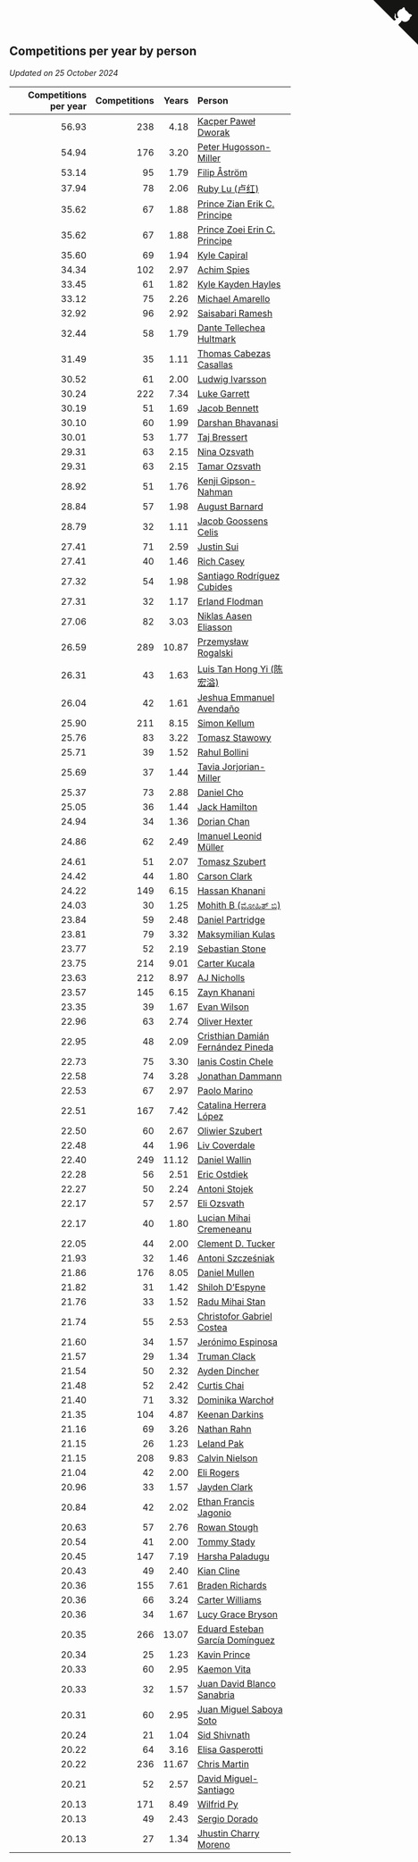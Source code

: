## Competitions per year by person

*Updated on 25 October 2024*

| Competitions per year | Competitions | Years | Person |
| ---: | ---: | ---: | :--- |
| 56.93 | 238 | 4.18 | [Kacper Paweł Dworak](https://www.worldcubeassociation.org/persons/2020DWOR01) |
| 54.94 | 176 | 3.20 | [Peter Hugosson-Miller](https://www.worldcubeassociation.org/persons/2021HUGO01) |
| 53.14 | 95 | 1.79 | [Filip Åström](https://www.worldcubeassociation.org/persons/2023ASTR01) |
| 37.94 | 78 | 2.06 | [Ruby Lu (卢红)](https://www.worldcubeassociation.org/persons/2022LURU01) |
| 35.62 | 67 | 1.88 | [Prince Zian Erik C. Principe](https://www.worldcubeassociation.org/persons/2022PRIN08) |
| 35.62 | 67 | 1.88 | [Prince Zoei Erin C. Principe](https://www.worldcubeassociation.org/persons/2022PRIN09) |
| 35.60 | 69 | 1.94 | [Kyle Capiral](https://www.worldcubeassociation.org/persons/2022CAPI02) |
| 34.34 | 102 | 2.97 | [Achim Spies](https://www.worldcubeassociation.org/persons/2021SPIE01) |
| 33.45 | 61 | 1.82 | [Kyle Kayden Hayles](https://www.worldcubeassociation.org/persons/2022HAYL02) |
| 33.12 | 75 | 2.26 | [Michael Amarello](https://www.worldcubeassociation.org/persons/2022AMAR09) |
| 32.92 | 96 | 2.92 | [Saisabari Ramesh](https://www.worldcubeassociation.org/persons/2021RAME01) |
| 32.44 | 58 | 1.79 | [Dante Tellechea Hultmark](https://www.worldcubeassociation.org/persons/2023HULT01) |
| 31.49 | 35 | 1.11 | [Thomas Cabezas Casallas](https://www.worldcubeassociation.org/persons/2023CASA08) |
| 30.52 | 61 | 2.00 | [Ludwig Ivarsson](https://www.worldcubeassociation.org/persons/2022IVAR01) |
| 30.24 | 222 | 7.34 | [Luke Garrett](https://www.worldcubeassociation.org/persons/2017GARR05) |
| 30.19 | 51 | 1.69 | [Jacob Bennett](https://www.worldcubeassociation.org/persons/2023BENN04) |
| 30.10 | 60 | 1.99 | [Darshan Bhavanasi](https://www.worldcubeassociation.org/persons/2022BHAV01) |
| 30.01 | 53 | 1.77 | [Taj Bressert](https://www.worldcubeassociation.org/persons/2023BRES01) |
| 29.31 | 63 | 2.15 | [Nina Ozsvath](https://www.worldcubeassociation.org/persons/2022OZSV03) |
| 29.31 | 63 | 2.15 | [Tamar Ozsvath](https://www.worldcubeassociation.org/persons/2022OZSV04) |
| 28.92 | 51 | 1.76 | [Kenji Gipson-Nahman](https://www.worldcubeassociation.org/persons/2023GIPS01) |
| 28.84 | 57 | 1.98 | [August Barnard](https://www.worldcubeassociation.org/persons/2022BARN21) |
| 28.79 | 32 | 1.11 | [Jacob Goossens Celis](https://www.worldcubeassociation.org/persons/2023CELI06) |
| 27.41 | 71 | 2.59 | [Justin Sui](https://www.worldcubeassociation.org/persons/2022SUIJ01) |
| 27.41 | 40 | 1.46 | [Rich Casey](https://www.worldcubeassociation.org/persons/2023CASE06) |
| 27.32 | 54 | 1.98 | [Santiago Rodríguez Cubides](https://www.worldcubeassociation.org/persons/2022CUBI01) |
| 27.31 | 32 | 1.17 | [Erland Flodman](https://www.worldcubeassociation.org/persons/2023FLOD01) |
| 27.06 | 82 | 3.03 | [Niklas Aasen Eliasson](https://www.worldcubeassociation.org/persons/2021ELIA01) |
| 26.59 | 289 | 10.87 | [Przemysław Rogalski](https://www.worldcubeassociation.org/persons/2013ROGA02) |
| 26.31 | 43 | 1.63 | [Luis Tan Hong Yi (陈宏溢)](https://www.worldcubeassociation.org/persons/2023YILU01) |
| 26.04 | 42 | 1.61 | [Jeshua Emmanuel Avendaño](https://www.worldcubeassociation.org/persons/2023AVEN01) |
| 25.90 | 211 | 8.15 | [Simon Kellum](https://www.worldcubeassociation.org/persons/2016KELL12) |
| 25.76 | 83 | 3.22 | [Tomasz Stawowy](https://www.worldcubeassociation.org/persons/2021STAW01) |
| 25.71 | 39 | 1.52 | [Rahul Bollini](https://www.worldcubeassociation.org/persons/2023BOLL01) |
| 25.69 | 37 | 1.44 | [Tavia Jorjorian-Miller](https://www.worldcubeassociation.org/persons/2023JORJ01) |
| 25.37 | 73 | 2.88 | [Daniel Cho](https://www.worldcubeassociation.org/persons/2021CHOD01) |
| 25.05 | 36 | 1.44 | [Jack Hamilton](https://www.worldcubeassociation.org/persons/2023HAMI08) |
| 24.94 | 34 | 1.36 | [Dorian Chan](https://www.worldcubeassociation.org/persons/2023DORI01) |
| 24.86 | 62 | 2.49 | [Imanuel Leonid Müller](https://www.worldcubeassociation.org/persons/2022MULL02) |
| 24.61 | 51 | 2.07 | [Tomasz Szubert](https://www.worldcubeassociation.org/persons/2022SZUB02) |
| 24.42 | 44 | 1.80 | [Carson Clark](https://www.worldcubeassociation.org/persons/2023CLAR02) |
| 24.22 | 149 | 6.15 | [Hassan Khanani](https://www.worldcubeassociation.org/persons/2018KHAN26) |
| 24.03 | 30 | 1.25 | [Mohith B (ಮೋಹಿತ್ ಬಿ)](https://www.worldcubeassociation.org/persons/2023BMOH01) |
| 23.84 | 59 | 2.48 | [Daniel Partridge](https://www.worldcubeassociation.org/persons/2022PART02) |
| 23.81 | 79 | 3.32 | [Maksymilian Kulas](https://www.worldcubeassociation.org/persons/2021KULA02) |
| 23.77 | 52 | 2.19 | [Sebastian Stone](https://www.worldcubeassociation.org/persons/2022STON09) |
| 23.75 | 214 | 9.01 | [Carter Kucala](https://www.worldcubeassociation.org/persons/2015KUCA01) |
| 23.63 | 212 | 8.97 | [AJ Nicholls](https://www.worldcubeassociation.org/persons/2015NICH04) |
| 23.57 | 145 | 6.15 | [Zayn Khanani](https://www.worldcubeassociation.org/persons/2018KHAN28) |
| 23.35 | 39 | 1.67 | [Evan Wilson](https://www.worldcubeassociation.org/persons/2023WILS11) |
| 22.96 | 63 | 2.74 | [Oliver Hexter](https://www.worldcubeassociation.org/persons/2022HEXT01) |
| 22.95 | 48 | 2.09 | [Cristhian Damián Fernández Pineda](https://www.worldcubeassociation.org/persons/2022PINE05) |
| 22.73 | 75 | 3.30 | [Ianis Costin Chele](https://www.worldcubeassociation.org/persons/2021CHEL01) |
| 22.58 | 74 | 3.28 | [Jonathan Dammann](https://www.worldcubeassociation.org/persons/2021DAMM01) |
| 22.53 | 67 | 2.97 | [Paolo Marino](https://www.worldcubeassociation.org/persons/2021MARI04) |
| 22.51 | 167 | 7.42 | [Catalina Herrera López](https://www.worldcubeassociation.org/persons/2017LOPE31) |
| 22.50 | 60 | 2.67 | [Oliwier Szubert](https://www.worldcubeassociation.org/persons/2022SZUB01) |
| 22.48 | 44 | 1.96 | [Liv Coverdale](https://www.worldcubeassociation.org/persons/2022COVE02) |
| 22.40 | 249 | 11.12 | [Daniel Wallin](https://www.worldcubeassociation.org/persons/2013WALL03) |
| 22.28 | 56 | 2.51 | [Eric Ostdiek](https://www.worldcubeassociation.org/persons/2022OSTD01) |
| 22.27 | 50 | 2.24 | [Antoni Stojek](https://www.worldcubeassociation.org/persons/2022STOJ03) |
| 22.17 | 57 | 2.57 | [Eli Ozsvath](https://www.worldcubeassociation.org/persons/2022OZSV01) |
| 22.17 | 40 | 1.80 | [Lucian Mihai Cremeneanu](https://www.worldcubeassociation.org/persons/2023CREM01) |
| 22.05 | 44 | 2.00 | [Clement D. Tucker](https://www.worldcubeassociation.org/persons/2022TUCK09) |
| 21.93 | 32 | 1.46 | [Antoni Szcześniak](https://www.worldcubeassociation.org/persons/2023SZCZ04) |
| 21.86 | 176 | 8.05 | [Daniel Mullen](https://www.worldcubeassociation.org/persons/2016MULL04) |
| 21.82 | 31 | 1.42 | [Shiloh D’Espyne](https://www.worldcubeassociation.org/persons/2023DESP01) |
| 21.76 | 33 | 1.52 | [Radu Mihai Stan](https://www.worldcubeassociation.org/persons/2023STAN09) |
| 21.74 | 55 | 2.53 | [Christofor Gabriel Costea](https://www.worldcubeassociation.org/persons/2022COST03) |
| 21.60 | 34 | 1.57 | [Jerónimo Espinosa](https://www.worldcubeassociation.org/persons/2023ESPI07) |
| 21.57 | 29 | 1.34 | [Truman Clack](https://www.worldcubeassociation.org/persons/2023CLAC02) |
| 21.54 | 50 | 2.32 | [Ayden Dincher](https://www.worldcubeassociation.org/persons/2022DINC01) |
| 21.48 | 52 | 2.42 | [Curtis Chai](https://www.worldcubeassociation.org/persons/2022CHAI02) |
| 21.40 | 71 | 3.32 | [Dominika Warchoł](https://www.worldcubeassociation.org/persons/2021WARC01) |
| 21.35 | 104 | 4.87 | [Keenan Darkins](https://www.worldcubeassociation.org/persons/2019DARK02) |
| 21.16 | 69 | 3.26 | [Nathan Rahn](https://www.worldcubeassociation.org/persons/2021RAHN01) |
| 21.15 | 26 | 1.23 | [Leland Pak](https://www.worldcubeassociation.org/persons/2023PAKL02) |
| 21.15 | 208 | 9.83 | [Calvin Nielson](https://www.worldcubeassociation.org/persons/2014NIEL03) |
| 21.04 | 42 | 2.00 | [Eli Rogers](https://www.worldcubeassociation.org/persons/2022ROGE05) |
| 20.96 | 33 | 1.57 | [Jayden Clark](https://www.worldcubeassociation.org/persons/2023CLAR13) |
| 20.84 | 42 | 2.02 | [Ethan Francis Jagonio](https://www.worldcubeassociation.org/persons/2022JAGO03) |
| 20.63 | 57 | 2.76 | [Rowan Stough](https://www.worldcubeassociation.org/persons/2022STOU01) |
| 20.54 | 41 | 2.00 | [Tommy Stady](https://www.worldcubeassociation.org/persons/2022STAD01) |
| 20.45 | 147 | 7.19 | [Harsha Paladugu](https://www.worldcubeassociation.org/persons/2017PALA08) |
| 20.43 | 49 | 2.40 | [Kian Cline](https://www.worldcubeassociation.org/persons/2022CLIN01) |
| 20.36 | 155 | 7.61 | [Braden Richards](https://www.worldcubeassociation.org/persons/2017RICH02) |
| 20.36 | 66 | 3.24 | [Carter Williams](https://www.worldcubeassociation.org/persons/2021WILL06) |
| 20.36 | 34 | 1.67 | [Lucy Grace Bryson](https://www.worldcubeassociation.org/persons/2023BRYS01) |
| 20.35 | 266 | 13.07 | [Eduard Esteban García Domínguez](https://www.worldcubeassociation.org/persons/2011EDUA01) |
| 20.34 | 25 | 1.23 | [Kavin Prince](https://www.worldcubeassociation.org/persons/2023PRIN02) |
| 20.33 | 60 | 2.95 | [Kaemon Vita](https://www.worldcubeassociation.org/persons/2021VITA01) |
| 20.33 | 32 | 1.57 | [Juan David Blanco Sanabria](https://www.worldcubeassociation.org/persons/2023SANA04) |
| 20.31 | 60 | 2.95 | [Juan Miguel Saboya Soto](https://www.worldcubeassociation.org/persons/2021SOTO01) |
| 20.24 | 21 | 1.04 | [Sid Shivnath](https://www.worldcubeassociation.org/persons/2023SHIV05) |
| 20.22 | 64 | 3.16 | [Elisa Gasperotti](https://www.worldcubeassociation.org/persons/2021GASP01) |
| 20.22 | 236 | 11.67 | [Chris Martin](https://www.worldcubeassociation.org/persons/2013MART03) |
| 20.21 | 52 | 2.57 | [David Miguel-Santiago](https://www.worldcubeassociation.org/persons/2022MIGU02) |
| 20.13 | 171 | 8.49 | [Wilfrid Py](https://www.worldcubeassociation.org/persons/2016PYWI01) |
| 20.13 | 49 | 2.43 | [Sergio Dorado](https://www.worldcubeassociation.org/persons/2022CORR05) |
| 20.13 | 27 | 1.34 | [Jhustin Charry Moreno](https://www.worldcubeassociation.org/persons/2023MORE20) |


<a href="https://github.com/jonatanklosko/wca_statistics" class="github-corner" aria-label="View source on Github"><svg width="80" height="80" viewBox="0 0 250 250" style="fill:#151513; color:#fff; position: absolute; top: 0; border: 0; right: 0;" aria-hidden="true"><path d="M0,0 L115,115 L130,115 L142,142 L250,250 L250,0 Z"></path><path d="M128.3,109.0 C113.8,99.7 119.0,89.6 119.0,89.6 C122.0,82.7 120.5,78.6 120.5,78.6 C119.2,72.0 123.4,76.3 123.4,76.3 C127.3,80.9 125.5,87.3 125.5,87.3 C122.9,97.6 130.6,101.9 134.4,103.2" fill="currentColor" style="transform-origin: 130px 106px;" class="octo-arm"></path><path d="M115.0,115.0 C114.9,115.1 118.7,116.5 119.8,115.4 L133.7,101.6 C136.9,99.2 139.9,98.4 142.2,98.6 C133.8,88.0 127.5,74.4 143.8,58.0 C148.5,53.4 154.0,51.2 159.7,51.0 C160.3,49.4 163.2,43.6 171.4,40.1 C171.4,40.1 176.1,42.5 178.8,56.2 C183.1,58.6 187.2,61.8 190.9,65.4 C194.5,69.0 197.7,73.2 200.1,77.6 C213.8,80.2 216.3,84.9 216.3,84.9 C212.7,93.1 206.9,96.0 205.4,96.6 C205.1,102.4 203.0,107.8 198.3,112.5 C181.9,128.9 168.3,122.5 157.7,114.1 C157.9,116.9 156.7,120.9 152.7,124.9 L141.0,136.5 C139.8,137.7 141.6,141.9 141.8,141.8 Z" fill="currentColor" class="octo-body"></path></svg></a><style>.github-corner:hover .octo-arm{animation:octocat-wave 560ms ease-in-out}@keyframes octocat-wave{0%,100%{transform:rotate(0)}20%,60%{transform:rotate(-25deg)}40%,80%{transform:rotate(10deg)}}@media (max-width:500px){.github-corner:hover .octo-arm{animation:none}.github-corner .octo-arm{animation:octocat-wave 560ms ease-in-out}}</style>
